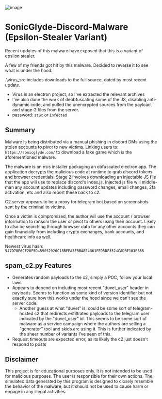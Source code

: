 ![image](https://github.com/StuxVT/SonicGlyde-Discord-Malware/assets/100985218/8171e62f-5c13-40c0-9ce5-5647c7d9dcee)

# SonicGlyde-Discord-Malware (Epsilon-Stealer Variant)

Recent updates of this malware have exposed that this is a variant of epsilon stealer.

A few of my friends got hit by this malware. Decided to reverse it to see what is under the hood.

.\virus_src includes downloads to the full source, dated by most recent update.
 - Virus is an electron project, so I've extracted the relevant archives
 - I've also done the work of deobfuscating some of the JS, disabling anti-dynamic code, and pulled the unencrypted sources from the
    payload, and stage-2 files from the server.
 - password: `stux` or `infected`

##  Summary
Malware is being distributed via a manual phishing in discord DMs using the stolen accounts to pivot to new victims. Linking users to: `https://sonicglyde.com/` to download a fake game which is the aforementioned malware.

The malware is an nsis installer packaging an obfuscated electron app. The application decrypts the malicious code at runtime to grab discord tokens and browser credentials.
Stage 2 involves downloading an injectable JS file that the app will use to replace discord's index.js. Injected js file will middle-man any account updates including password changes, email changes, 2fa activation, etc and also report these back to c2. 

C2 server appears to be a proxy for telegram bot based on screenshots sent by the criminal to victims.

Once a victim is compromized, the author will use the account / browser information to ransom the user or pivot to others using their account. Likely to also be searching through browser data for any other accounts they can gain financially from including crypto exchanges, bank accounts, and healthcare info as well.

Newest virus hash: `547D78F6CF28F5D459052026C18BFEA3E5BA824361FED5DF3524CADBF103E555`

## spam_c2.py Features

- Generates random payloads to the c2, simply a POC, follow your local laws.
- Appears to depend on including most recent "duvet_user" header in payloads. Seems to function as some kind of version identifier but not exactly sure how this works under the hood since we can't see the server code.
  - Another guess at what "duvet" is: could be some sort of telegram-hosted c2 that redirects exfiltrated payloads to the telegram user indicated by the "duvet_user" id. This seems to be some sort of malware as a service campaign where the authors are selling a "generator" tool and skids are using it. This is further indicated by the sheer number of variants I've seen of this.
- Request timeouts are expected error, as its likely the c2 just doesn't respond to posts

## Disclaimer

This project is for educational purposes only. It is not intended to be used for malicious purposes. The user is responsible for their own actions. The simulated data generated by this program is designed to closely resemble the behavior of the malware, but it should not be used to cause harm or engage in any illegal activities.
